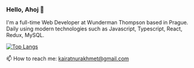 ### Hello, Ahoj 👋

I'm a full-time Web Developer at Wunderman Thompson based in Prague. Daily using modern technologies such as Javascript, Typescript, React, Redux, MySQL.


[![Top Langs](https://github-readme-stats.vercel.app/api/top-langs/?username=nurakhmet&langs_count=5&layout=compact&bg_color=000000&text_color=FFFFFF&title_color=FFFFFF)](https://github.com/anuraghazra/github-readme-stats)


📫 How to reach me: kairatnurakhmet@gmail.com


<!--
**nurakhmetk/nurakhmetk** is a ✨ _special_ ✨ repository because its `README.md` (this file) appears on your GitHub profile.

Here are some ideas to get you started:

- 🔭 I’m currently working on ...
- 📫 How to reach me: 
- 😄 Pronouns: ...
- ⚡ Fun fact: ...
-->
